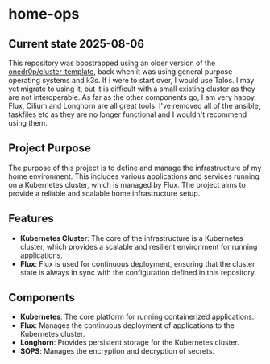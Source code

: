 # home-ops

## Current state 2025-08-06
This repository was boostrapped using an older version of the [onedr0p/cluster-template](https://github.com/onedr0p/cluster-template), back when it was using general purpose operating systems and k3s.
If i were to start over, I would use Talos. I may yet migrate to using it, but it is difficult with a small existing cluster as they are not interoperable.
As far as the other components go, I am very happy, Flux, Cilium and Longhorn are all great tools.
I've removed all of the ansible, taskfiles etc as they are no longer functional and I wouldn't recommend using them.

## Project Purpose

The purpose of this project is to define and manage the infrastructure of my home environment. This includes various applications and services running on a Kubernetes cluster, which is managed by Flux. The project aims to provide a reliable and scalable home infrastructure setup.

## Features

- **Kubernetes Cluster**: The core of the infrastructure is a Kubernetes cluster, which provides a scalable and resilient environment for running applications.
- **Flux**: Flux is used for continuous deployment, ensuring that the cluster state is always in sync with the configuration defined in this repository.

## Components

- **Kubernetes**: The core platform for running containerized applications.
- **Flux**: Manages the continuous deployment of applications to the Kubernetes cluster.
- **Longhorn**: Provides persistent storage for the Kubernetes cluster.
- **SOPS**: Manages the encryption and decryption of secrets.

